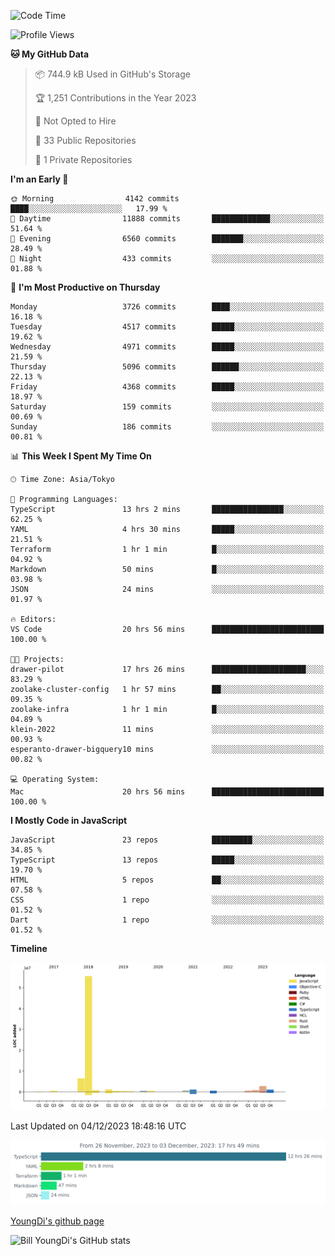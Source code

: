 <!--START_SECTION:waka-->
![Code Time](http://img.shields.io/badge/Code%20Time-220%20hrs%2047%20mins-blue)

![Profile Views](http://img.shields.io/badge/Profile%20Views-0-blue)

**🐱 My GitHub Data** 

> 📦 744.9 kB Used in GitHub's Storage 
 > 
> 🏆 1,251 Contributions in the Year 2023
 > 
> 🚫 Not Opted to Hire
 > 
> 📜 33 Public Repositories 
 > 
> 🔑 1 Private Repositories 
 > 
**I'm an Early 🐤** 

```text
🌞 Morning                4142 commits        ████░░░░░░░░░░░░░░░░░░░░░   17.99 % 
🌆 Daytime                11888 commits       █████████████░░░░░░░░░░░░   51.64 % 
🌃 Evening                6560 commits        ███████░░░░░░░░░░░░░░░░░░   28.49 % 
🌙 Night                  433 commits         ░░░░░░░░░░░░░░░░░░░░░░░░░   01.88 % 
```
📅 **I'm Most Productive on Thursday** 

```text
Monday                   3726 commits        ████░░░░░░░░░░░░░░░░░░░░░   16.18 % 
Tuesday                  4517 commits        █████░░░░░░░░░░░░░░░░░░░░   19.62 % 
Wednesday                4971 commits        █████░░░░░░░░░░░░░░░░░░░░   21.59 % 
Thursday                 5096 commits        ██████░░░░░░░░░░░░░░░░░░░   22.13 % 
Friday                   4368 commits        █████░░░░░░░░░░░░░░░░░░░░   18.97 % 
Saturday                 159 commits         ░░░░░░░░░░░░░░░░░░░░░░░░░   00.69 % 
Sunday                   186 commits         ░░░░░░░░░░░░░░░░░░░░░░░░░   00.81 % 
```


📊 **This Week I Spent My Time On** 

```text
🕑︎ Time Zone: Asia/Tokyo

💬 Programming Languages: 
TypeScript               13 hrs 2 mins       ████████████████░░░░░░░░░   62.25 % 
YAML                     4 hrs 30 mins       █████░░░░░░░░░░░░░░░░░░░░   21.51 % 
Terraform                1 hr 1 min          █░░░░░░░░░░░░░░░░░░░░░░░░   04.92 % 
Markdown                 50 mins             █░░░░░░░░░░░░░░░░░░░░░░░░   03.98 % 
JSON                     24 mins             ░░░░░░░░░░░░░░░░░░░░░░░░░   01.97 % 

🔥 Editors: 
VS Code                  20 hrs 56 mins      █████████████████████████   100.00 % 

🐱‍💻 Projects: 
drawer-pilot             17 hrs 26 mins      █████████████████████░░░░   83.29 % 
zoolake-cluster-config   1 hr 57 mins        ██░░░░░░░░░░░░░░░░░░░░░░░   09.35 % 
zoolake-infra            1 hr 1 min          █░░░░░░░░░░░░░░░░░░░░░░░░   04.89 % 
klein-2022               11 mins             ░░░░░░░░░░░░░░░░░░░░░░░░░   00.93 % 
esperanto-drawer-bigquery10 mins             ░░░░░░░░░░░░░░░░░░░░░░░░░   00.82 % 

💻 Operating System: 
Mac                      20 hrs 56 mins      █████████████████████████   100.00 % 
```

**I Mostly Code in JavaScript** 

```text
JavaScript               23 repos            █████████░░░░░░░░░░░░░░░░   34.85 % 
TypeScript               13 repos            █████░░░░░░░░░░░░░░░░░░░░   19.70 % 
HTML                     5 repos             ██░░░░░░░░░░░░░░░░░░░░░░░   07.58 % 
CSS                      1 repo              ░░░░░░░░░░░░░░░░░░░░░░░░░   01.52 % 
Dart                     1 repo              ░░░░░░░░░░░░░░░░░░░░░░░░░   01.52 % 
```



**Timeline**

![Lines of Code chart](https://raw.githubusercontent.com/Youngdi/Youngdi/master/assets/bar_graph.png)


 Last Updated on 04/12/2023 18:48:16 UTC
<!--END_SECTION:waka-->

![wakatime](./images/stat.svg)

[YoungDi's github page](https://youngdi.github.io)

![Bill YoungDi's GitHub stats](https://github-readme-stats.vercel.app/api?username=youngdi&count_private=true&show_icons=true)
